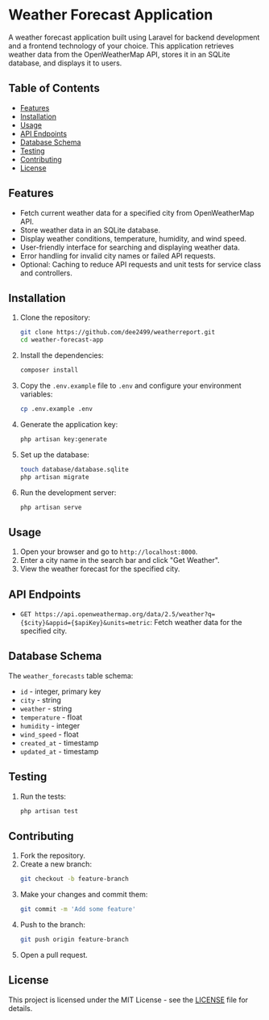 # Weather Forecast Application

A weather forecast application built using Laravel for backend development and a frontend technology of your choice. This application retrieves weather data from the OpenWeatherMap API, stores it in an SQLite database, and displays it to users.

## Table of Contents
- [Features](#features)
- [Installation](#installation)
- [Usage](#usage)
- [API Endpoints](#api-endpoints)
- [Database Schema](#database-schema)
- [Testing](#testing)
- [Contributing](#contributing)
- [License](#license)

## Features
- Fetch current weather data for a specified city from OpenWeatherMap API.
- Store weather data in an SQLite database.
- Display weather conditions, temperature, humidity, and wind speed.
- User-friendly interface for searching and displaying weather data.
- Error handling for invalid city names or failed API requests.
- Optional: Caching to reduce API requests and unit tests for service class and controllers.

## Installation
1. Clone the repository:
    ```bash
    git clone https://github.com/dee2499/weatherreport.git
    cd weather-forecast-app
    ```

2. Install the dependencies:
    ```bash
    composer install
    ```

3. Copy the `.env.example` file to `.env` and configure your environment variables:
    ```bash
    cp .env.example .env
    ```

4. Generate the application key:
    ```bash
    php artisan key:generate
    ```

5. Set up the database:
    ```bash
    touch database/database.sqlite
    php artisan migrate
    ```

6. Run the development server:
    ```bash
    php artisan serve
    ```

## Usage
1. Open your browser and go to `http://localhost:8000`.
2. Enter a city name in the search bar and click "Get Weather".
3. View the weather forecast for the specified city.

## API Endpoints
- `GET https://api.openweathermap.org/data/2.5/weather?q={$city}&appid={$apiKey}&units=metric`: Fetch weather data for the specified city.

## Database Schema
The `weather_forecasts` table schema:
- `id` - integer, primary key
- `city` - string
- `weather` - string
- `temperature` - float
- `humidity` - integer
- `wind_speed` - float
- `created_at` - timestamp
- `updated_at` - timestamp

## Testing
1. Run the tests:
    ```bash
    php artisan test
    ```

## Contributing
1. Fork the repository.
2. Create a new branch:
    ```bash
    git checkout -b feature-branch
    ```
3. Make your changes and commit them:
    ```bash
    git commit -m 'Add some feature'
    ```
4. Push to the branch:
    ```bash
    git push origin feature-branch
    ```
5. Open a pull request.

## License
This project is licensed under the MIT License - see the [LICENSE](LICENSE) file for details.
